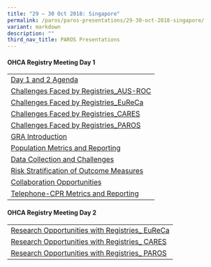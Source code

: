 ```yaml
---
title: "29 – 30 Oct 2018: Singapore"
permalink: /paros/paros-presentations/29-30-oct-2018-singapore/
variant: markdown
description: ""
third_nav_title: PAROS Presentations
---
```

<h4>OHCA Registry Meeting Day 1</h4>
<table>
   <tbody>
      <tr>
         <td><a href="/files/PAROS Presentations/29 30 Oct 2018: Singapore/Day_1_and_2_Agenda.pdf">Day 1 and 2 Agenda</a></td>
      </tr><tr></tr>
      <tr><td><a href="/files/PAROS Presentations/29 30 Oct 2018: Singapore/Challenges_Faced_by_Registries_AUSROC.pdf">Challenges Faced by Registries_AUS-ROC</a></td>
      </tr><tr></tr>
      <tr><td><a href="/files/PAROS Presentations/29 30 Oct 2018: Singapore/Challenges_Faced_by_Registries_EuReCa_compressed.pdf">Challenges Faced by Registries_EuReCa</a></td>
      </tr><tr></tr>
      <tr><td><a href="/files/PAROS Presentations/29 30 Oct 2018: Singapore/Challenges_Faced_by_Registries_CAREA.pdf">Challenges Faced by Registries_CARES</a></td>
      </tr><tr></tr>
      <tr><td><a href="/files/PAROS Presentations/29 30 Oct 2018: Singapore/Challenges_Faced_by_Registries_PAROS.pdf">Challenges Faced by Registries_PAROS</a></td>
      </tr><tr></tr>
      <tr><td><a href="/files/PAROS Presentations/29 30 Oct 2018: Singapore/GRA_Introduction.pdf">GRA Introduction</a></td>
      </tr><tr></tr>
      <tr><td><a href="/files/PAROS Presentations/29 30 Oct 2018: Singapore/Population_Metrics_and_Reporting.pdf">Population Metrics and Reporting</a></td>
      </tr><tr></tr>
      <tr><td><a href="/files/PAROS Presentations/29 30 Oct 2018: Singapore/Data_Collection_and_Challenges.pdf">Data Collection and Challenges</a></td>
      </tr><tr></tr>
      <tr><td><a href="/files/PAROS Presentations/29 30 Oct 2018: Singapore/Risk_Stratification_of_Outcome_Measures.pdf">Risk Stratification of Outcome Measures</a></td>
      </tr>
      <tr><td><a href="/files/PAROS Presentations/29 30 Oct 2018: Singapore/Collaboration_Opportunities.pdf">Collaboration Opportunities</a></td>
      </tr><tr></tr>
      <tr><td><a href="/files/PAROS Presentations/29 30 Oct 2018: Singapore/Telephone_CPR_Metrics_and_Reporting.pdf">Telephone-CPR Metrics and Reporting</a></td>
      </tr>
   </tbody>
</table>

<h4>OHCA Registry Meeting Day 2</h4>
<table>
   <tbody>
      <tr>
         <td><a href="/files/PAROS Presentations/29 30 Oct 2018: Singapore/Research_Opportunities_with_Registries__EuReCa.pdf">Research Opportunities with Registries_ EuReCa</a></td>
      </tr><tr></tr>
      <tr><td><a href="/files/PAROS Presentations/29 30 Oct 2018: Singapore/Research_Opportunities_with_Registries__CARES.pdf">Research Opportunities with Registries_ CARES</a></td>
      </tr><tr></tr>
      <tr><td><a href="/files/PAROS Presentations/29 30 Oct 2018: Singapore/Research_Opportunities_with_Registries__PAROS.pdf">Research Opportunities with Registries_ PAROS</a></td>
      </tr>
   </tbody>
</table>